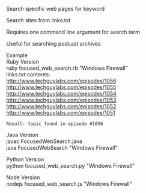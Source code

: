
Search specific web pages for keyword

Search sites from links.txt

Requires one command line argument for search term

Useful for searching podcast archives

Example  
  Ruby Version  
    ruby focused_web_search.rb "Windows Firewall"  
    links.txt contents:  
      http://www.techguylabs.com/episodes/1056
      http://www.techguylabs.com/episodes/1055
      http://www.techguylabs.com/episodes/1054
      http://www.techguylabs.com/episodes/1053
      http://www.techguylabs.com/episodes/1052
      http://www.techguylabs.com/episodes/1051

    Result: topic found in episode #1056

  Java Version  
    javac FocusedWebSearch.java  
    java FocusedWebSearch "Windows Firewall"

  Python Version  
    python focused_web_search.py "Windows Firewall"

  Node Version  
    nodejs focused_web_search.js "Windows Firewall"

